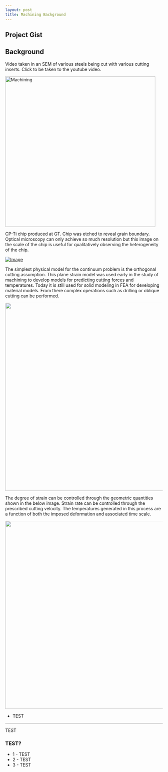 ```yaml
---
layout: post
title: Machining Background
---
```


## Project Gist

## Background

Video taken in an SEM of various steels being cut with various cutting inserts. Click to be taken to the youtube video.

<a href="https://www.youtube.com/watch?v=mRuSYQ5Npek&list=UUEEF2Y1AykbUkp0LEk7IV4A
" target="_blank"><img src="https://i.ytimg.com/vi_webp/mRuSYQ5Npek/default.webp" 
alt="Machining" width="480"/></a>

CP-Ti chip produced at GT. Chip was etched to reveal grain boundary. Optical microscopy can only achieve so much resolution but this image on the scale of the chip is useful for qualitatively observing the heterogeneity of the chip.

[![Image](https://farm4.staticflickr.com/3891/15119720722_3b72b8854f_n.jpg)](https://www.flickr.com/photos/127308447@N06/15119720722/)

The simplest physical model for the continuum problem is the orthogonal cutting assumption. This plane strain model was used early in the study of machining to develop models for predicting cutting forces and temperatures. Today it is still used for solid modeling in FEA for developing material models. From there complex operations such as drilling or oblique cutting can be performed.

[<img src="http://engineeronadisk.com/notes_manufact/images/cutting3.gif" width="600px" />](http://engineeronadisk.com/notes_manufact/images/cutting3.gif)

The degree of strain can be controlled through the geometric quantities shown in the below image. Strain rate can be controlled through the prescribed cutting velocity. The temperatures generated in this process are a function of both the imposed deformation and associated time scale.

[<img src="http://engineeronadisk.com/V2/notes_manufacturing/engineeronadisk-19.gif" width="600px" />](http://engineeronadisk.com/V2/notes_manufacturing/engineeronadisk-19.gif)




* TEST

-----

TEST

### TEST?

* 1 - TEST
* 2 - TEST
* 3 - TEST
